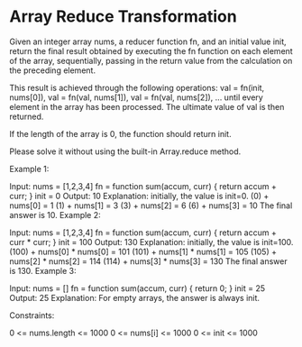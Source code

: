 # Array Reduce Transformation

Given an integer array nums, a reducer function fn, and an initial value init, return the final result obtained by executing the fn function on each element of the array, sequentially, passing in the return value from the calculation on the preceding element.

This result is achieved through the following operations: val = fn(init, nums[0]), val = fn(val, nums[1]), val = fn(val, nums[2]), ... until every element in the array has been processed. The ultimate value of val is then returned.

If the length of the array is 0, the function should return init.

Please solve it without using the built-in Array.reduce method.

 

Example 1:

Input: 
nums = [1,2,3,4]
fn = function sum(accum, curr) { return accum + curr; }
init = 0
Output: 10
Explanation:
initially, the value is init=0.
(0) + nums[0] = 1
(1) + nums[1] = 3
(3) + nums[2] = 6
(6) + nums[3] = 10
The final answer is 10.
Example 2:

Input: 
nums = [1,2,3,4]
fn = function sum(accum, curr) { return accum + curr * curr; }
init = 100
Output: 130
Explanation:
initially, the value is init=100.
(100) + nums[0] * nums[0] = 101
(101) + nums[1] * nums[1] = 105
(105) + nums[2] * nums[2] = 114
(114) + nums[3] * nums[3] = 130
The final answer is 130.
Example 3:

Input: 
nums = []
fn = function sum(accum, curr) { return 0; }
init = 25
Output: 25
Explanation: For empty arrays, the answer is always init.
 

Constraints:

0 <= nums.length <= 1000
0 <= nums[i] <= 1000
0 <= init <= 1000